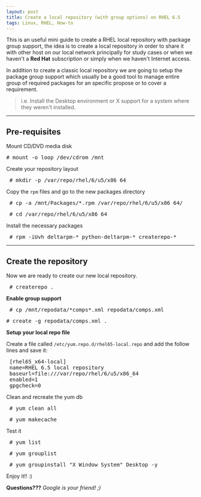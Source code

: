 ```yaml
---
layout: post
title: Create a local repository (with group options) on RHEL 6.5
tags: Linux, RHEL, How-to
---
```


This is an useful mini guide to create a RHEL local repository with package group support, the idea is to create a local repository in order to share it with other host on our local network principally for study cases or when we haven't a **Red Hat** subscription or simply when we haven't Internet access.

In addition to create a classic local repository we are going to setup the package group support which usually be a good tool to manage entire group of required packages for an specific propose or to cover a requirement.

> i.e. Install the Desktop environment or X support for a system where they weren't installed.

-----

<h2>Pre-requisites </h2>

Mount CD/DVD media disk

<pre># mount -o loop /dev/cdrom /mnt</pre>

Create your repository layout

<pre> # mkdir -p /var/repo/rhel/6/u5/x86_64 </pre>

Copy the <code>rpm</code> files and go to the new packages directory

<pre> # cp -a /mnt/Packages/*.rpm /var/repo/rhel/6/u5/x86_64/ </pre>

<pre> # cd /var/repo/rhel/6/u5/x86_64</pre>

Install the necessary packages

<pre> # rpm -iUvh deltarpm-* python-deltarpm-* createrepo-* </pre>
------

<h2>Create the repository </h2>

Now we are ready to create our new local repository.

<pre> # createrepo . </pre>


**Enable group support**

<pre> # cp /mnt/repodata/*comps*.xml repodata/comps.xml </pre>

<pre># create -g repodata/comps.xml . </pre>

**Setup your local repo file**

Create a file called <code>/etc/yum.repo.d/rhel65-local.repo</code> and add the follow lines and save it:

<pre>
 [rhel65_x64-local]
 name=RHEL 6.5 local repository
 baseurl=file:///var/repo/rhel/6/u5/x86_64
 enabled=1
 gpgcheck=0
</pre>

Clean and recreate the yum db

<pre> # yum clean all </pre>
<pre> # yum makecache </pre>

Test it

<pre> # yum list </pre>
<pre> # yum grouplist </pre>
<pre> # yum groupinstall "X Window System" Desktop -y </pre>


Enjoy it!! :)

**Questions???**
*Google is your friend! ;)*
